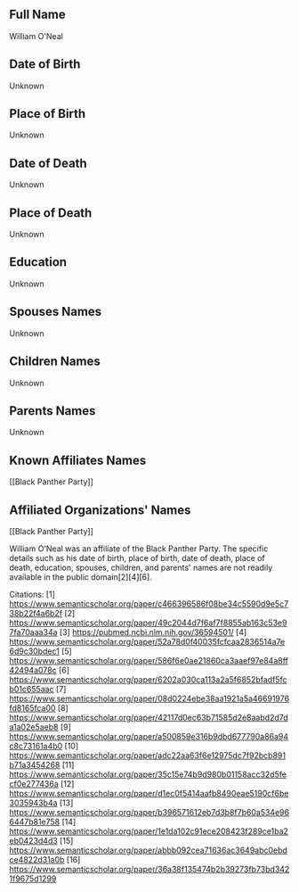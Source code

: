 ## Full Name
William O'Neal

## Date of Birth
Unknown

## Place of Birth
Unknown

## Date of Death
Unknown

## Place of Death
Unknown

## Education
Unknown

## Spouses Names
Unknown

## Children Names
Unknown

## Parents Names
Unknown

## Known Affiliates Names
[[Black Panther Party]]

## Affiliated Organizations' Names
[[Black Panther Party]]

William O'Neal was an affiliate of the Black Panther Party. The specific details such as his date of birth, place of birth, date of death, place of death, education, spouses, children, and parents' names are not readily available in the public domain[2][4][6].

Citations:
[1] https://www.semanticscholar.org/paper/c466396586f08be34c5590d9e5c738b22f4a6b2f
[2] https://www.semanticscholar.org/paper/49c2044d7f6af7f8855ab163c53e97fa70aaa34a
[3] https://pubmed.ncbi.nlm.nih.gov/36594501/
[4] https://www.semanticscholar.org/paper/52a78d0f40035fcfcaa2836514a7e6d9c30bdec1
[5] https://www.semanticscholar.org/paper/586f6e0ae21860ca3aaef97e84a8ff42494a078c
[6] https://www.semanticscholar.org/paper/6202a030ca113a2a5f6852bfadf5fcb01c655aac
[7] https://www.semanticscholar.org/paper/08d0224ebe38aa1921a5a46691976fd8165fca00
[8] https://www.semanticscholar.org/paper/42117d0ec63b71585d2e8aabd2d7da1a02e5aeb8
[9] https://www.semanticscholar.org/paper/a500859e316b9dbd677790a86a94c8c73161a4b0
[10] https://www.semanticscholar.org/paper/adc22aa63f6e12975dc7f92bcb891b71a3454268
[11] https://www.semanticscholar.org/paper/35c15e74b9d980b01158acc32d5fecf0e277436a
[12] https://www.semanticscholar.org/paper/d1ec0f5414aafb8490eae5190cf6be3035943b4a
[13] https://www.semanticscholar.org/paper/b396571612eb7d3b8f7b60a534e966447b81e758
[14] https://www.semanticscholar.org/paper/1e1da102c91ece208423f289ce1ba2eb0423d4d3
[15] https://www.semanticscholar.org/paper/abbb092cea71636ac3649abc0ebdce4822d31a0b
[16] https://www.semanticscholar.org/paper/36a38f135474b2b39273fb73bd3421f9675d1299